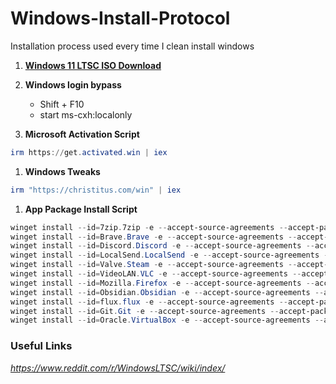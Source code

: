 # Windows-Install-Protocol
Installation process used every time I clean install windows

1. [**Windows 11 LTSC ISO Download**](https://massgrave.dev/windows_ltsc_links)
2. **Windows login bypass**

    * Shift + F10
    * start ms-cxh:localonly

3. **Microsoft Activation Script**
```powershell
irm https://get.activated.win | iex
```
1. **Windows Tweaks**
```powershell
irm "https://christitus.com/win" | iex
```
1. **App Package Install Script**
```powershell
winget install --id=7zip.7zip -e --accept-source-agreements --accept-package-agreements
winget install --id=Brave.Brave -e --accept-source-agreements --accept-package-agreements
winget install --id=Discord.Discord -e --accept-source-agreements --accept-package-agreements
winget install --id=LocalSend.LocalSend -e --accept-source-agreements --accept-package-agreements
winget install --id=Valve.Steam -e --accept-source-agreements --accept-package-agreements
winget install --id=VideoLAN.VLC -e --accept-source-agreements --accept-package-agreements
winget install --id=Mozilla.Firefox -e --accept-source-agreements --accept-package-agreements
winget install --id=Obsidian.Obsidian -e --accept-source-agreements --accept-package-agreements
winget install --id=flux.flux -e --accept-source-agreements --accept-package-agreements
winget install --id=Git.Git -e --accept-source-agreements --accept-package-agreements
winget install --id=Oracle.VirtualBox -e --accept-source-agreements --accept-package-agreements
```

### Useful Links
*https://www.reddit.com/r/WindowsLTSC/wiki/index/*